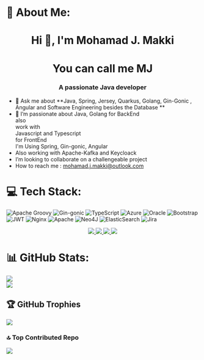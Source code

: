 # 💫 About Me:


<h1 align="center">Hi 👋, I'm Mohamad J. Makki</h1>
<h1 align="center">You can call me MJ</h1>
<h3 align="center">A passionate Java developer</h3>

- 💬 Ask me about **Java, Spring, Jersey, Quarkus, Golang, Gin-Gonic , Angular and Software Engineering besides the Database **
- 👀 I’m passionate about Java, Golang for BackEnd <br>also <br>work with <br>Javascript and Typescript<br>for FrontEnd<br>I'm Using Spring, Gin-gonic, Angular
- Also working with Apache-Kafka and Keycloack
- I’m looking to collaborate on a challengeable project 
- How to reach me : mohamad.j.makki@outlook.com




# 💻 Tech Stack:
<!-- skills -->

![Apache Groovy](https://img.shields.io/badge/Apache%20Groovy-4298B8.svg?style=for-the-badge&logo=Apache+Groovy&logoColor=white) ![Gin-gonic](https://img.shields.io/badge/gin-goinc-%2300ADD8.svg?style=for-the-badge&logo=gin-gonic&logoColor=white) ![TypeScript](https://img.shields.io/badge/typescript-%23007ACC.svg?style=for-the-badge&logo=typescript&logoColor=white) ![Azure](https://img.shields.io/badge/Azure-%23FF9900.svg?style=for-the-badge&logo=azure&logoColor=white) ![Oracle](https://img.shields.io/badge/Oracle-F80000?style=for-the-badge&logo=oracle&logoColor=white) ![Bootstrap](https://img.shields.io/badge/bootstrap-%23563D7C.svg?style=for-the-badge&logo=bootstrap&logoColor=white) ![JWT](https://img.shields.io/badge/JWT-black?style=for-the-badge&logo=JSON%20web%20tokens) ![Nginx](https://img.shields.io/badge/nginx-%23009639.svg?style=for-the-badge&logo=nginx&logoColor=white) ![Apache](https://img.shields.io/badge/apache-%23D42029.svg?style=for-the-badge&logo=apache&logoColor=white) ![Neo4J](https://img.shields.io/badge/Neo4j-008CC1?style=for-the-badge&logo=neo4j&logoColor=white) ![ElasticSearch](https://img.shields.io/badge/-ElasticSearch-005571?style=for-the-badge&logo=elasticsearch) ![Jira](https://img.shields.io/badge/jira-%230A0FFF.svg?style=for-the-badge&logo=jira&logoColor=white)


<!-- skills -->
<p align="center">
  <a href="https://skillicons.dev">
    <img src="https://skillicons.dev/icons?i=,cpp,java,spring,golang,html,js,css,svelte,angular" />
    <img src="https://skillicons.dev/icons?i=redis,postgresql,mysql,mongodb" />
    <img src="https://skillicons.dev/icons?i=maven,gradle,androidstudio,eclipse,idea" />
    <img src="https://skillicons.dev/icons?i=bash,powershell,postman,graphql,git,linux" />
  </a>
</p>

# 📊 GitHub Stats:
![](https://github-readme-stats.vercel.app/api?username=mjmk3&theme=dark&hide_border=false&include_all_commits=false&count_private=false)<br/>
![](https://github-readme-streak-stats.herokuapp.com/?user=mjmk3&theme=dark&hide_border=false)<br/>

## 🏆 GitHub Trophies
![](https://github-profile-trophy.vercel.app/?username=mjmk3&theme=radical&no-frame=false&no-bg=true&margin-w=4)

### 🔝 Top Contributed Repo
![](https://github-contributor-stats.vercel.app/api?username=mjmk3&limit=5&theme=dark&combine_all_yearly_contributions=true)
